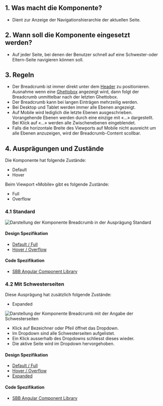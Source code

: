 ## 1. Was macht die Komponente?
* Dient zur Anzeige der Navigationshierarchie der aktuellen Seite.

## 2. Wann soll die Komponente eingesetzt werden? 
* Auf jeder Seite, bei denen der Benutzer schnell auf eine Schwester-oder Eltern-Seite navigieren können soll.

## 3. Regeln
* Der Breadcrumb ist immer direkt unter dem [Header](https://digital.sbb.ch/de/modules/header) zu positionieren. Ausnahme wenn eine [Ghettobox](https://digital.sbb.ch/de/components/ghettobox) angezeigt wird, dann folgt der Breadcrumb unmittelbar nach der letzten Ghettobox.
* Der Breadcrumb kann bei langen Einträgen mehrzeilig werden.
* Bei Desktop und Tablet werden immer alle Ebenen angezeigt.
* Auf Mobile wird lediglich die letzte Ebenen ausgeschrieben. Vorangehende Ebenen werden durch eine einzige mit «...» dargestellt. Bei Klick auf «...» werden alle Zwischenebenen eingeblendet.
* Falls die horizontale Breite des Viewports auf Mobile nicht ausreicht um alle Ebenen anzuzeigen, wird der Breadcrumb-Content scollbar.

## 4. Ausprägungen und Zustände 
Die Komponente hat folgende Zustände:
* Default
* Hover

Beim Viewport «Mobile» gibt es folgende Zustände:
* Full
* Overflow

### 4.1 Standard
![Darstellung der Komponente Breadcrumb in der Ausprägung Standard](https://raw.githubusercontent.com/sbb-design-systems/sbb-design-system/master/website/components/breadcrumb/images/breadcrumb_default.png 'class: image')

#### Design Spezifikation
* [Default / Full](https://sbb.invisionapp.com/d/main#/console/15744722/328136674/inspect)
* [Hover / Overflow](https://sbb.invisionapp.com/d/main#/console/15744722/328136675/inspect)

#### Code Spezifikation
* [SBB Angular Component Library](https://sbb-angular.app.sbb.ch/latest/public/components/breadcrumb)

### 4.2 Mit Schwesterseiten
Diese Ausprägung hat zusätzlich folgende Zustände:
* Expanded

![Darstellung der Komponente Breadcrumb mit der Angabe der Schwesterseiten](https://raw.githubusercontent.com/sbb-design-systems/sbb-design-system/master/website/components/breadcrumb/images/breadcrumb_sibling.png 'class: image')
* Klick auf Bezeichner oder Pfeil öffnet das Dropdown.
* Im Dropdown sind alle Schwesterseiten aufgelistet.
* Ein Klick ausserhalb des Dropdowns schliesst dieses wieder.
* Die aktive Seite wird im Dropdown hervorgehoben.

#### Design Spezifikation
* [Default / Full](https://sbb.invisionapp.com/d/main#/console/15744722/328136676/inspect)
* [Hover / Overflow](https://sbb.invisionapp.com/d/main#/console/15744722/328136677/inspect)
* [Expanded](https://sbb.invisionapp.com/d/main#/console/15744722/328136678/inspect)

#### Code Spezifikation
* [SBB Angular Component Library](https://sbb-angular.app.sbb.ch/latest/public/components/breadcrumb)